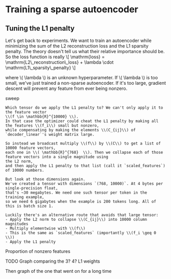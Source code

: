# Training a sparse autoencoder

## Tuning the L1 penalty

Let's get back to experiments. We want to train an autoencoder while minimizing
the sum of the L2 reconstruction loss and the L1 sparsity penalty. The theory 
doesn't tell us what their relative importance should be. So the loss function is really
\\[
\mathrm{loss} = \mathrm{L2\\_reconstruction\\_loss} + \lambda \cdot \mathrm{L1\\_sparsity\\_penalty}
\\]

where \\( \lambda \\) is an unknown hyperparameter. If \\( \lambda \\) is too small, we've just trained a
non-sparse autoencoder. If it's too large, gradient descent will prevent any feature from
ever being nonzero.


sweep




```admonish
Which tensor do we apply the L1 penalty to? We can't only apply it to the feature vector
\\(f \in \mathbb{R}^{10000} \\).
In that case the optimizer could cheat the L1 penalty by making all the features \\(f_i\\) small but nonzero,
while compensating by making the elements \\(C_{ij}\\) of `decoder_linear`'s weight matrix large.

So instead we broadcast multiply \\(f\\) by \\(C\\) to get a list of 10000 feature vectors,
each one in \\( \mathbb{R}^{768}  \\). Then we collapse each of those feature vectors into a single magnitude using
the L2 norm,
and then apply the L1 penalty to that list (call it `scaled_features`) of 10000 numbers.

But look at those dimensions again.
We've created a tensor with dimensions `(768, 10000)`. At 4 bytes per single-precision float, 
that's ~30 megabytes. We need one such tensor per token in the training example,
so we need 6 gigabytes when the example is 200 tokens long. All of this is batch size 1.

Luckily there's an alternative route that avoids that large tensor:
- Apply the L2 norm to collapse \\(C_{ij}\\) into 10000 column magnitudes
- Multiply elementwise with \\(f\\)
- This is the same as `scaled_features` (importantly \\(f_i \geq 0 \\))
- Apply the L1 penalty
```



Proportion of nonzero features

TODO Graph comparing the 3? 4? L1 weights

Then graph of the one that went on for a long time
